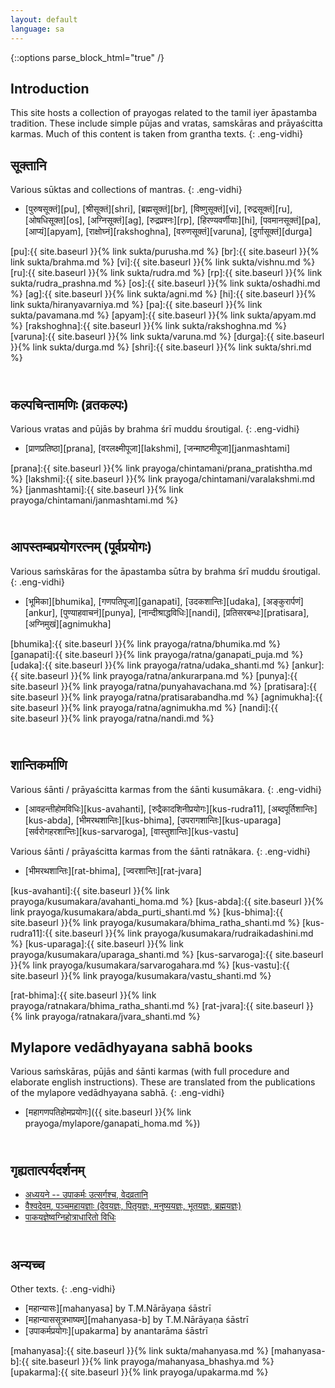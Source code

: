 ```yaml
---
layout: default
language: sa
---
```


{::options parse_block_html="true" /}
<div lang="{{ page.language }}" class="index">

## Introduction

This site hosts a collection of prayogas related to the tamil iyer āpastamba tradition.
These include simple pūjas and vratas, samskāras and prāyaścitta karmas. Much of
this content is taken from grantha texts.
{: .eng-vidhi}

## सूक्तानि

Various sūktas and collections of mantras.
{: .eng-vidhi}

- [पुरुषसूक्तं][pu],
[श्रीसूक्तं][shri],
[ब्रह्मसूक्तं][br],
[विष्णुसूक्तं][vi],
[रुद्रसूक्तं][ru],
[ओषधिसूक्त][os],
[अग्निसूक्तं][ag],
[रुद्रप्रश्नः][rp],
[हिरण्यवर्णीयाः][hi],
[पवमानसूक्तं][pa],
[आप्यं][apyam],
[राक्षोघ्नं][rakshoghna],
[वरुणसूक्तं][varuna],
[दुर्गासूक्तं][durga]

[pu]:{{ site.baseurl }}{% link sukta/purusha.md %}
[br]:{{ site.baseurl }}{% link sukta/brahma.md %}
[vi]:{{ site.baseurl }}{% link sukta/vishnu.md %}
[ru]:{{ site.baseurl }}{% link sukta/rudra.md %}
[rp]:{{ site.baseurl }}{% link sukta/rudra_prashna.md %}
[os]:{{ site.baseurl }}{% link sukta/oshadhi.md %}
[ag]:{{ site.baseurl }}{% link sukta/agni.md %}
[hi]:{{ site.baseurl }}{% link sukta/hiranyavarniya.md %}
[pa]:{{ site.baseurl }}{% link sukta/pavamana.md %}
[apyam]:{{ site.baseurl }}{% link sukta/apyam.md %}
[rakshoghna]:{{ site.baseurl }}{% link sukta/rakshoghna.md %}
[varuna]:{{ site.baseurl }}{% link sukta/varuna.md %}
[durga]:{{ site.baseurl }}{% link sukta/durga.md %}
[shri]:{{ site.baseurl }}{% link sukta/shri.md %}

## <br>कल्पचिन्तामणिः (व्रतकल्पः)

Various vratas and pūjās by brahma śrī muddu śroutigal.
{: .eng-vidhi}

- [प्राणप्रतिष्ठा][prana],
[वरलक्ष्मीपूजा][lakshmi],
[जन्माष्टमीपूजा][janmashtami]

[prana]:{{ site.baseurl }}{% link prayoga/chintamani/prana_pratishtha.md %}
[lakshmi]:{{ site.baseurl }}{% link prayoga/chintamani/varalakshmi.md %}
[janmashtami]:{{ site.baseurl }}{% link prayoga/chintamani/janmashtami.md %}

## <br>आपस्तम्बप्रयोगरत्नम् (पूर्वप्रयोगः)  

Various saṁskāras for the āpastamba sūtra by brahma śrī muddu śroutigal.
{: .eng-vidhi}

- [भूमिका][bhumika],
[गणपतिपूजा][ganapati],
[उदकशान्तिः][udaka],
[अङ्कुरार्पणं][ankur],
[पुण्याहवाचनं][punya],
[नान्दीश्राद्धविधिः][nandi],
[प्रतिसरबन्धः][pratisara],
[अग्निमुखं][agnimukha]

[bhumika]:{{ site.baseurl }}{% link prayoga/ratna/bhumika.md %}
[ganapati]:{{ site.baseurl }}{% link prayoga/ratna/ganapati_puja.md %}
[udaka]:{{ site.baseurl }}{% link prayoga/ratna/udaka_shanti.md %}
[ankur]:{{ site.baseurl }}{% link prayoga/ratna/ankurarpana.md %}
[punya]:{{ site.baseurl }}{% link prayoga/ratna/punyahavachana.md %}
[pratisara]:{{ site.baseurl }}{% link prayoga/ratna/pratisarabandha.md %}
[agnimukha]:{{ site.baseurl }}{% link prayoga/ratna/agnimukha.md %}
[nandi]:{{ site.baseurl }}{% link prayoga/ratna/nandi.md %}

## <br>शान्तिकर्माणि

Various śānti / prāyaścitta karmas from the śānti kusumākara.
{: .eng-vidhi}

- [आवहन्तीहोमविधिः][kus-avahanti], [रुद्रैकादशिनीप्रयोगः][kus-rudra11], [अब्दपूर्तिशान्तिः][kus-abda], [भीमरथशान्तिः][kus-bhima], [उपरागशान्तिः][kus-uparaga]
[सर्वरोगहरशान्तिः][kus-sarvaroga], [वास्तुशान्तिः][kus-vastu]

Various śānti / prāyaścitta karmas from the śānti ratnākara.
{: .eng-vidhi}

- [भीमरथशान्तिः][rat-bhima], [ज्वरशान्तिः][rat-jvara]

[kus-avahanti]:{{ site.baseurl }}{% link prayoga/kusumakara/avahanti_homa.md %}
[kus-abda]:{{ site.baseurl }}{% link prayoga/kusumakara/abda_purti_shanti.md %}
[kus-bhima]:{{ site.baseurl }}{% link prayoga/kusumakara/bhima_ratha_shanti.md %}
[kus-rudra11]:{{ site.baseurl }}{% link prayoga/kusumakara/rudraikadashini.md %}
[kus-uparaga]:{{ site.baseurl }}{% link prayoga/kusumakara/uparaga_shanti.md %}
[kus-sarvaroga]:{{ site.baseurl }}{% link prayoga/kusumakara/sarvarogahara.md %}
[kus-vastu]:{{ site.baseurl }}{% link prayoga/kusumakara/vastu_shanti.md %}

[rat-bhima]:{{ site.baseurl }}{% link prayoga/ratnakara/bhima_ratha_shanti.md %}
[rat-jvara]:{{ site.baseurl }}{% link prayoga/ratnakara/jvara_shanti.md %}

## Mylapore vedādhyayana sabhā books

Various saṁskāras, pūjās and śānti karmas
(with full procedure and elaborate english instructions). These are translated
from the publications of the mylapore vedādhyayana sabhā.
{: .eng-vidhi}

- [महागणपतिहोमप्रयोगः]({{ site.baseurl }}{% link prayoga/mylapore/ganapati_homa.md %})


## <br>गृह्यतात्पर्यदर्शनम्

- [अध्ययने -- उपाकर्मः उत्सर्गश्च, वेदव्रतानि](prayoga/taatparyadarshana/adhyayana-vrataani.md)
- [वैश्वदेवम्, पञ्चमहायज्ञाः (देवयज्ञः, पितृयज्ञः, मनुष्ययज्ञः, भूतयज्ञः, ब्रह्मयज्ञः)](prayoga/taatparyadarshana/pancha-mahaa-yajjna.md)
- [पाकयज्ञेष्वग्निहोत्राधारितो विधिः](prayoga/taatparyadarshana/paaka-yajjna-agnihotra-riitiH.md)

## <br>अन्यच्च

Other texts.
{: .eng-vidhi}

- [महान्यासः][mahanyasa] <span class="eng-vidhi">by T.M.Nārāyaṇa śāstrī</span>
- [महान्याससूत्रभाष्यम्][mahanyasa-b] <span class="eng-vidhi">by T.M.Nārāyaṇa śāstrī</span>
- [उपाकर्मप्रयोगः][upakarma] <span class="eng-vidhi">by anantarāma śāstrī</span>

[mahanyasa]:{{ site.baseurl }}{% link sukta/mahanyasa.md %}
[mahanyasa-b]:{{ site.baseurl }}{% link prayoga/mahanyasa_bhashya.md %}
[upakarma]:{{ site.baseurl }}{% link prayoga/upakarma.md %}

</div>
